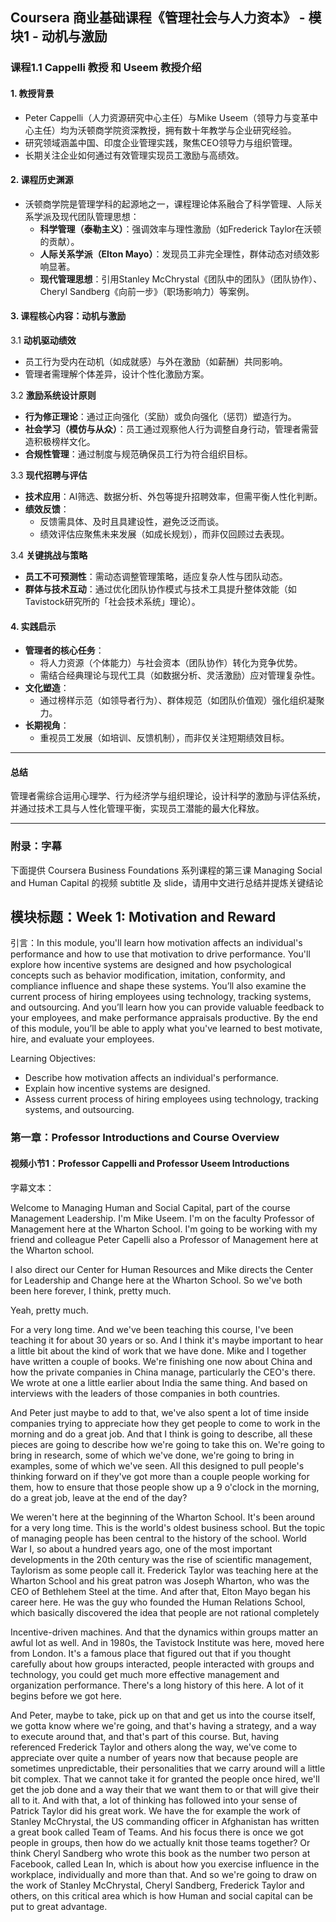 ## Coursera 商业基础课程《管理社会与人力资本》 - 模块1 - 动机与激励

### 课程1.1 Cappelli 教授 和 Useem 教授介绍

#### 1. 教授背景

- Peter Cappelli（人力资源研究中心主任）与Mike Useem（领导力与变革中心主任）均为沃顿商学院资深教授，拥有数十年教学与企业研究经验。  
- 研究领域涵盖中国、印度企业管理实践，聚焦CEO领导力与组织管理。  
- 长期关注企业如何通过有效管理实现员工激励与高绩效。

#### 2. 课程历史渊源

- 沃顿商学院是管理学科的起源地之一，课程理论体系融合了科学管理、人际关系学派及现代团队管理思想：  
  - **科学管理（泰勒主义）**：强调效率与理性激励（如Frederick Taylor在沃顿的贡献）。  
  - **人际关系学派（Elton Mayo）**：发现员工非完全理性，群体动态对绩效影响显著。
  - **现代管理思想**：引用Stanley McChrystal《团队中的团队》（团队协作）、Cheryl Sandberg《向前一步》（职场影响力）等案例。

#### 3. 课程核心内容：动机与激励

3.1 **动机驱动绩效**  
- 员工行为受内在动机（如成就感）与外在激励（如薪酬）共同影响。  
- 管理者需理解个体差异，设计个性化激励方案。

3.2 **激励系统设计原则**  

- **行为修正理论**：通过正向强化（奖励）或负向强化（惩罚）塑造行为。  
- **社会学习（模仿与从众）**：员工通过观察他人行为调整自身行动，管理者需营造积极榜样文化。  
- **合规性管理**：通过制度与规范确保员工行为符合组织目标。

3.3 **现代招聘与评估**  

- **技术应用**：AI筛选、数据分析、外包等提升招聘效率，但需平衡人性化判断。  
- **绩效反馈**：  
  - 反馈需具体、及时且具建设性，避免泛泛而谈。  
  - 绩效评估应聚焦未来发展（如成长规划），而非仅回顾过去表现。

3.4 **关键挑战与策略**  

- **员工不可预测性**：需动态调整管理策略，适应复杂人性与团队动态。  
- **群体与技术互动**：通过优化团队协作模式与技术工具提升整体效能（如Tavistock研究所的「社会技术系统」理论）。

#### 4. 实践启示

- **管理者的核心任务**：  
  - 将人力资源（个体能力）与社会资本（团队协作）转化为竞争优势。  
  - 需结合经典理论与现代工具（如数据分析、灵活激励）应对管理复杂性。
- **文化塑造**：  
  - 通过榜样示范（如领导者行为）、群体规范（如团队价值观）强化组织凝聚力。
- **长期视角**：  
  - 重视员工发展（如培训、反馈机制），而非仅关注短期绩效目标。

---

#### 总结

管理者需综合运用心理学、行为经济学与组织理论，设计科学的激励与评估系统，并通过技术工具与人性化管理平衡，实现员工潜能的最大化释放。

---

### 附录：字幕

下面提供 Coursera Business Foundations 系列课程的第三课 Managing Social and Human Capital 的视频 subtitle 及 slide，请用中文进行总结并提炼关键结论

## 模块标题：Week 1: Motivation and Reward

引言：In this module, you'll learn how motivation affects an individual's performance and how to use that motivation to drive performance. You'll explore how incentive systems are designed and how psychological concepts such as behavior modification, imitation, conformity, and compliance influence and shape these systems. You’ll also examine the current process of hiring employees using technology, tracking systems, and outsourcing. And you’ll learn how you can provide valuable feedback to your employees, and make performance appraisals productive. By the end of this module, you’ll be able to apply what you've learned to best motivate, hire, and evaluate your employees.

Learning Objectives:
- Describe how motivation affects an individual's performance.
- Explain how incentive systems are designed.
- Assess current process of hiring employees using technology, tracking systems, and outsourcing.

### 第一章：Professor Introductions and Course Overview

#### 视频小节1：Professor Cappelli and Professor Useem Introductions

字幕文本：

Welcome to Managing Human and Social Capital, part of the course Management Leadership. I'm Mike Useem. I'm on the faculty Professor of Management here at the Wharton School. I'm going to be working with my friend and colleague Peter Capelli also a Professor of Management here at the Wharton school. 

I also direct our Center for Human Resources and Mike directs the Center for Leadership and Change here at the Wharton School. So we've both been here forever, I think, pretty much.

Yeah, pretty much. 

For a very long time. And we've been teaching this course, I've been teaching it for about 30 years or so. And I think it's maybe important to hear a little bit about the kind of work that we have done. Mike and I together have written a couple of books. We're finishing one now about China and how the private companies in China manage, particularly the CEO's there. We wrote at one a little earlier about India the same thing. And based on interviews with the leaders of those companies in both countries.

And Peter just maybe to add to that, we've also spent a lot of time inside companies trying to appreciate how they get people to come to work in the morning and do a great job. And that I think is going to describe, all these pieces are going to describe how we're going to take this on. We're going to bring in research, some of which we've done, we're going to bring in examples, some of which we've seen. All this designed to pull people's thinking forward on if they've got more than a couple people working for them, how to ensure that those people show up a 9 o'clock in the morning, do a great job, leave at the end of the day? 

We weren't here at the beginning of the Wharton School. It's been around for a very long time. This is the world's oldest business school. But the topic of managing people has been central to the history of the school. World War I, so about a hundred years ago, one of the most important developments in the 20th century was the rise of scientific management, Taylorism as some people call it. Frederick Taylor was teaching here at the Wharton School and his great patron was Joseph Wharton, who was the CEO of Bethlehem Steel at the time. And after that, Elton Mayo began his career here. He was the guy who founded the Human Relations School, which basically discovered the idea that people are not rational completely

Incentive-driven machines. And that the dynamics within groups matter an awful lot as well. And in 1980s, the Tavistock Institute was here, moved here from London. It's a famous place that figured out that if you thought carefully about how groups interacted, people interacted with groups and technology, you could get much more effective management and organization performance. There's a long history of this here. A lot of it begins before we got here. 

And Peter, maybe to take, pick up on that and get us into the course itself, we gotta know where we're going, and that's having a strategy, and a way to execute around that, and that's part of this course. But, having referenced Frederick Taylor and others along the way, we've come to appreciate over quite a number of years now that because people are sometimes unpredictable, their personalities that we carry around will a little bit complex. That we cannot take it for granted the people once hired, we'll get the job done and a way their that we want them to or that will give their all to it. And with that, a lot of thinking has followed into your sense of Patrick Taylor did his great work. We have the for example the work of Stanley McChrystal, the US commanding officer in Afghanistan has written a great book called Team of Teams. And his focus there is once we got people in groups, then how do we actually knit those teams together? Or think Cheryl Sandberg who wrote this book as the number two person at Facebook, called Lean In, which is about how you exercise influence in the workplace, individually and more than that. And so we're going to draw on the work of Stanley McChrystal, Cheryl Sandberg, Frederick Taylor and others, on this critical area which is how Human and social capital can be put to great advantage.